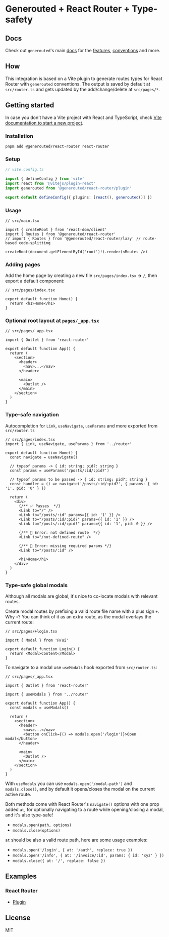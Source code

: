 # Generouted + React Router + Type-safety

## Docs

Check out `generouted`'s main [docs](/) for the [features](/#features), [conventions](/#conventions) and more.

## How

This integration is based on a Vite plugin to generate routes types for React Router with `generouted` conventions. The output is saved by default at `src/router.ts` and gets updated by the add/change/delete at `src/pages/*`.

## Getting started

In case you don't have a Vite project with React and TypeScript, check [Vite documentation to start a new project](https://vitejs.dev/guide/#scaffolding-your-first-vite-project).

### Installation

```shell
pnpm add @generouted/react-router react-router
```

### Setup

```ts
// vite.config.ts

import { defineConfig } from 'vite'
import react from '@vitejs/plugin-react'
import generouted from '@generouted/react-router/plugin'

export default defineConfig({ plugins: [react(), generouted()] })
```

### Usage

```tsx
// src/main.tsx

import { createRoot } from 'react-dom/client'
import { Routes } from '@generouted/react-router'
// import { Routes } from '@generouted/react-router/lazy' // route-based code-splitting

createRoot(document.getElementById('root')!).render(<Routes />)
```

### Adding pages

Add the home page by creating a new file `src/pages/index.tsx` **→** `/`, then export a default component:

```tsx
// src/pages/index.tsx

export default function Home() {
  return <h1>Home</h1>
}
```

### Optional root layout at `pages/_app.tsx`

```tsx
// src/pages/_app.tsx

import { Outlet } from 'react-router'

export default function App() {
  return (
    <section>
      <header>
        <nav>...</nav>
      </header>

      <main>
        <Outlet />
      </main>
    </section>
  )
}
```

### Type-safe navigation

Autocompletion for `Link`, `useNavigate`, `useParams` and more exported from `src/router.ts`

```tsx
// src/pages/index.tsx
import { Link, useNavigate, useParams } from '../router'

export default function Home() {
  const navigate = useNavigate()

  // typeof params -> { id: string; pid?: string }
  const params = useParams('/posts/:id/:pid?')

  // typeof params to be passed -> { id: string; pid?: string }
  const handler = () => navigate('/posts/:id/:pid?', { params: { id: '1', pid: '0' } })

  return (
    <div>
      {/** ✅ Passes  */}
      <Link to="/" />
      <Link to="/posts/:id" params={{ id: '1' }} />
      <Link to="/posts/:id/:pid?" params={{ id: '1' }} />
      <Link to="/posts/:id/:pid?" params={{ id: '1', pid: 0 }} />

      {/** 🔴 Error: not defined route  */}
      <Link to="/not-defined-route" />

      {/** 🔴 Error: missing required params */}
      <Link to="/posts/:id" />

      <h1>Home</h1>
    </div>
  )
}
```

### Type-safe global modals

Although all modals are global, it's nice to co-locate modals with relevant routes.

Create modal routes by prefixing a valid route file name with a plus sign `+`. Why `+`? You can think of it as an extra route, as the modal overlays the current route:

```tsx
// src/pages/+login.tsx

import { Modal } from '@/ui'

export default function Login() {
  return <Modal>Content</Modal>
}
```

To navigate to a modal use `useModals` hook exported from `src/router.ts`:

```tsx
// src/pages/_app.tsx

import { Outlet } from 'react-router'

import { useModals } from '../router'

export default function App() {
  const modals = useModals()

  return (
    <section>
      <header>
        <nav>...</nav>
        <button onClick={() => modals.open('/login')}>Open modal</button>
      </header>

      <main>
        <Outlet />
      </main>
    </section>
  )
}
```

With `useModals` you can use `modals.open('/modal-path')` and `modals.close()`, and by default it opens/closes the modal on the current active route.

Both methods come with React Router's `navigate()` options with one prop added `at`, for optionally navigating to a route while opening/closing a modal, and it's also type-safe!

- `modals.open(path, options)`
- `modals.close(options)`

`at` should be also a valid route path, here are some usage examples:

- `modals.open('/login', { at: '/auth', replace: true })`
- `modals.open('/info', { at: '/invoice/:id', params: { id: 'xyz' } })`
- `modals.close({ at: '/', replace: false })`

## Examples

### React Router

- [Plugin](/examples/react-router)

## License

MIT
